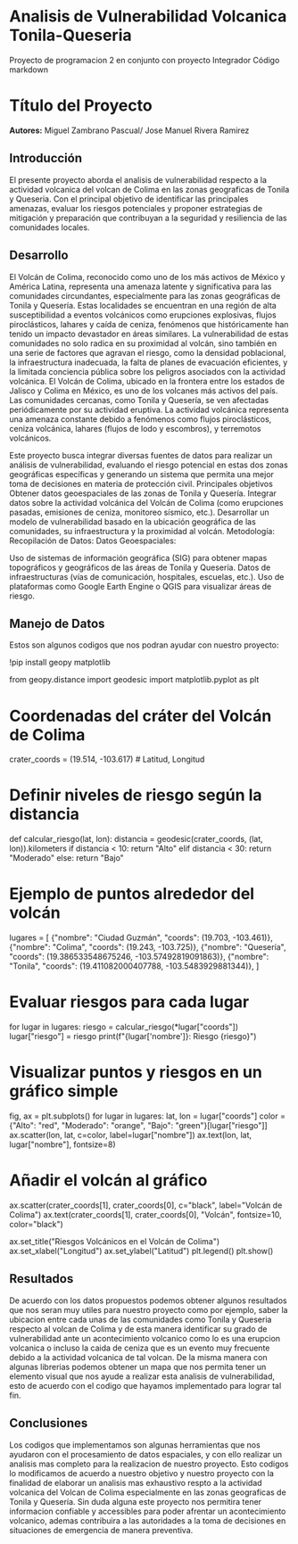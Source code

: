 # Analisis de Vulnerabilidad Volcanica Tonila-Queseria
Proyecto de programacion 2 en conjunto con proyecto Integrador
Código markdown
# Título del Proyecto
**Autores:** Miguel Zambrano Pascual/ Jose Manuel Rivera Ramirez

## Introducción
El presente proyecto aborda el analisis de vulnerabilidad respecto a la actividad volcanica del volcan de Colima en las zonas geograficas de Tonila y Queseria. Con el principal objetivo de identificar las principales amenazas, evaluar los riesgos potenciales y proponer estrategias de mitigación y preparación que contribuyan a la seguridad y resiliencia de las comunidades locales.

## Desarrollo
El Volcán de Colima, reconocido como uno de los más activos de México y América Latina, representa una amenaza latente y significativa para las comunidades circundantes, especialmente para las zonas geográficas de Tonila y Quesería. Estas localidades se encuentran en una región de alta susceptibilidad a eventos volcánicos como erupciones explosivas, flujos piroclásticos, lahares y caída de ceniza, fenómenos que históricamente han tenido un impacto devastador en áreas similares. La vulnerabilidad de estas comunidades no solo radica en su proximidad al volcán, sino también en una serie de factores que agravan el riesgo, como la densidad poblacional, la infraestructura inadecuada, la falta de planes de evacuación eficientes, y la limitada conciencia pública sobre los peligros asociados con la actividad volcánica.
El Volcán de Colima, ubicado en la frontera entre los estados de Jalisco y Colima en México, es uno de los volcanes más activos del país. Las comunidades cercanas, como Tonila y Quesería, se ven afectadas periódicamente por su actividad eruptiva. La actividad volcánica representa una amenaza constante debido a fenómenos como flujos piroclásticos, ceniza volcánica, lahares (flujos de lodo y escombros), y terremotos volcánicos.

Este proyecto busca integrar diversas fuentes de datos para realizar un análisis de vulnerabilidad, evaluando el riesgo potencial en estas dos zonas geográficas específicas y generando un sistema que permita una mejor toma de decisiones en materia de protección civil.
Principales objetivos
Obtener datos geoespaciales de las zonas de Tonila y Quesería.
Integrar datos sobre la actividad volcánica del Volcán de Colima (como erupciones pasadas, emisiones de ceniza, monitoreo sísmico, etc.).
Desarrollar un modelo de vulnerabilidad basado en la ubicación geográfica de las comunidades, su infraestructura y la proximidad al volcán.
 Metodología:
  Recopilación de Datos:
Datos Geoespaciales:

Uso de sistemas de información geográfica (SIG) para obtener mapas topográficos y geográficos de las áreas de Tonila y Quesería.
Datos de infraestructuras (vías de comunicación, hospitales, escuelas, etc.).
Uso de plataformas como Google Earth Engine o QGIS para visualizar áreas de riesgo.
## Manejo de Datos
Estos son algunos codigos que nos podran ayudar con nuestro proyecto:

!pip install geopy matplotlib



from geopy.distance import geodesic
import matplotlib.pyplot as plt

# Coordenadas del cráter del Volcán de Colima
crater_coords = (19.514, -103.617)  # Latitud, Longitud

# Definir niveles de riesgo según la distancia
def calcular_riesgo(lat, lon):
    distancia = geodesic(crater_coords, (lat, lon)).kilometers
    if distancia < 10:
        return "Alto"
    elif distancia < 30:
        return "Moderado"
    else:
        return "Bajo"

# Ejemplo de puntos alrededor del volcán
lugares = [
    {"nombre": "Ciudad Guzmán", "coords": (19.703, -103.461)},
    {"nombre": "Colima", "coords": (19.243, -103.725)},
    {"nombre": "Quesería", "coords": (19.386533548675246, -103.57492819091863)},
    {"nombre": "Tonila", "coords": (19.411082000407788, -103.5483929881344)},
]

# Evaluar riesgos para cada lugar
for lugar in lugares:
    riesgo = calcular_riesgo(*lugar["coords"])
    lugar["riesgo"] = riesgo
    print(f"{lugar['nombre']}: Riesgo {riesgo}")

# Visualizar puntos y riesgos en un gráfico simple
fig, ax = plt.subplots()
for lugar in lugares:
    lat, lon = lugar["coords"]
    color = {"Alto": "red", "Moderado": "orange", "Bajo": "green"}[lugar["riesgo"]]
    ax.scatter(lon, lat, c=color, label=lugar["nombre"])
    ax.text(lon, lat, lugar["nombre"], fontsize=8)

# Añadir el volcán al gráfico
ax.scatter(crater_coords[1], crater_coords[0], c="black", label="Volcán de Colima")
ax.text(crater_coords[1], crater_coords[0], "Volcán", fontsize=10, color="black")

ax.set_title("Riesgos Volcánicos en el Volcán de Colima")
ax.set_xlabel("Longitud")
ax.set_ylabel("Latitud")
plt.legend()
plt.show()


## Resultados
De acuerdo con los datos propuestos podemos obtener algunos resultados que nos seran muy utiles para nuestro proyecto como por ejemplo, saber la ubicacion entre cada unas de las comunidades como Tonila y Queseria respecto al volcan de Colima y de esta manera identificar su grado de vulnerabilidad ante un acontecimiento volcanico como lo es una erupcion volcanica o incluso la caida de ceniza que es un evento muy frecuente debido a la actividad volcanica de tal volcan. 
De la misma manera con algunas librerias podemos obtener un mapa que nos permita tener un elemento visual que nos ayude a realizar esta analisis de vulnerabilidad, esto de acuerdo con el codigo que hayamos implementado para lograr tal fin.



## Conclusiones
Los codigos que implementamos son algunas herramientas que nos ayudaron con el procesamiento de datos espaciales, y con ello realizar un analisis mas completo para la realizacion de nuestro proyecto. Esto codigos lo modificamos de acuerdo a nuestro objetivo y nuestro proyecto con la finalidad de elaborar un analisis mas exhaustivo respto a la actividad volcanica del Volcan de Colima especialmente en las zonas geograficas de Tonila y Quesería.
Sin duda alguna este proyecto nos permitira tener informacion confiable y accessibles para poder afrentar un acontecimiento volcanico, ademas contribuira a las autoridades a la toma de decisiones en situaciones de emergencia de manera preventiva.

